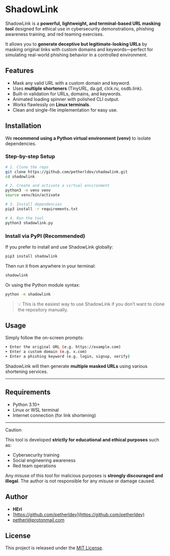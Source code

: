 # ShadowLink

ShadowLink is a **powerful, lightweight, and terminal-based URL masking tool** designed for ethical use in cybersecurity demonstrations, phishing awareness training, and red teaming exercises.

It allows you to **generate deceptive but legitimate-looking URLs** by masking original links with custom domains and keywords—perfect for simulating real-world phishing behavior in a controlled environment.


##  Features

- Mask any valid URL with a custom domain and keyword.
- Uses **multiple shorteners** (TinyURL, da.gd, clck.ru, osdb.link).
- Built-in validation for URLs, domains, and keywords.
- Animated loading spinner with polished CLI output.
- Works flawlessly on **Linux terminals**.
- Clean and single-file implementation for easy use.


## Installation

We **recommend using a Python virtual environment (venv)** to isolate dependencies.

### Step-by-step Setup

```bash
# 1. Clone the repo
git clone https://github.com/petherldev/shadowlink.git
cd shadowlink

# 2. Create and activate a virtual environment
python3 -m venv venv
source venv/bin/activate

# 3. Install dependencies
pip3 install -r requirements.txt

# 4. Run the tool
python3 shadowlink.py
```


### Install via PyPI (Recommended)

If you prefer to install and use ShadowLink globally:

```bash
pip3 install shadowlink
```

Then run it from anywhere in your terminal:

```bash
shadowlink
```

Or using the Python module syntax:

```bash
python -m shadowlink
```

> 💡 This is the easiest way to use ShadowLink if you don’t want to clone the repository manually.


## Usage

Simply follow the on-screen prompts:

```bash
➤ Enter the original URL (e.g. https://example.com)
➤ Enter a custom domain (e.g. x.com)
➤ Enter a phishing keyword (e.g. login, signup, verify)
```

ShadowLink will then generate **multiple masked URLs** using various shortening services.

---

## Requirements

- Python 3.10+
- Linux or WSL terminal
- Internet connection (for link shortening)

---

> [!CAUTION]
>
> This tool is developed **strictly for educational and ethical purposes** such as:
> - Cybersecurity training
> - Social engineering awareness
> - Red team operations
>
> Any misuse of this tool for malicious purposes is **strongly discouraged and illegal**. The author is not responsible for any misuse or damage caused.


## Author

- **HErl**
- [https://github.com/petherldev](https://github.com/petherldev)
- [petherl@protonmail.com](mailto:petherl@protonmail.com)


## License

This project is released under the [MIT License](LICENSE).
